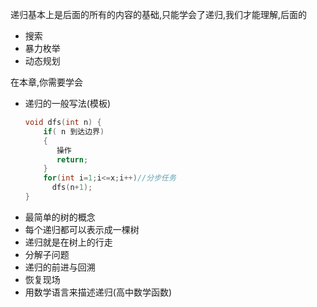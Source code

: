递归基本上是后面的所有的内容的基础,只能学会了递归,我们才能理解,后面的


- 搜索
- 暴力枚举
- 动态规划

在本章,你需要学会


- 递归的一般写法(模板)
  ```cpp
  void dfs(int n) {
      if( n 到达边界)
      {
         操作
         return;
      }
      for(int i=1;i<=x;i++)//分步任务
        dfs(n+1);
  }
  ```
- 最简单的树的概念
- 每个递归都可以表示成一棵树
- 递归就是在树上的行走
- 分解子问题
- 递归的前进与回溯
- 恢复现场
- 用数学语言来描述递归(高中数学函数)
